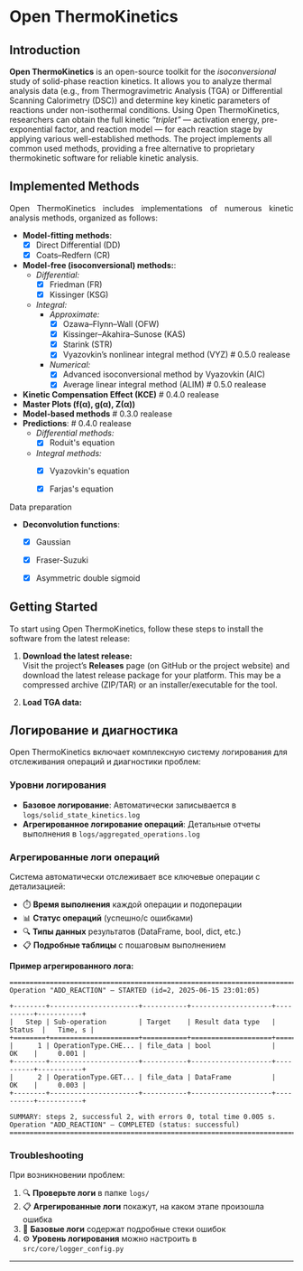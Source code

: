 # Open ThermoKinetics

## Introduction
**Open ThermoKinetics** is an open-source toolkit for the *isoconversional* study of solid-phase reaction kinetics. It allows you to analyze thermal analysis data (e.g., from Thermogravimetric Analysis (TGA) or Differential Scanning Calorimetry (DSC)) and determine key kinetic parameters of reactions under non-isothermal conditions. Using Open ThermoKinetics, researchers can obtain the full kinetic *“triplet”* — activation energy, pre-exponential factor, and reaction model — for each reaction stage by applying various well-established methods. The project implements all common used methods, providing a free alternative to proprietary thermokinetic software for reliable kinetic analysis.

## Implemented Methods
<div style="text-align: justify;">

Open ThermoKinetics includes implementations of numerous kinetic analysis methods, organized as follows:

+ **Model-fitting methods**:
  - [X] Direct Differential (DD)
  - [X] Coats–Redfern (CR)
+ **Model-free (isoconversional) methods:**:
  + *Differential:*
    - [X] Friedman (FR)
    - [X] Kissinger (KSG)
  + *Integral:*
    + *Approximate:*
      - [X] Ozawa–Flynn–Wall (OFW)
      - [X] Kissinger–Akahira–Sunose (KAS)
      - [X] Starink (STR)
      - [X] Vyazovkin’s nonlinear integral method (VYZ) # 0.5.0 realease
    + *Numerical:*
      - [X] Advanced isoconversional method by Vyazovkin (AIC)
      - [X] Average linear integral method (ALIM) # 0.5.0 realease
+ **Kinetic Compensation Effect (KCE)** # 0.4.0 realease
+ **Master Plots (f(α), g(α), Z(α))**
+ **Model-based methods** # 0.3.0 realease
+ **Predictions**: # 0.4.0 realease
  + *Differential methods:*
    - [X] Roduit's equation
  + *Integral methods:*
    - [X] Vyazovkin's equation
    - [X] Farjas's equation


Data preparation
+ **Deconvolution functions**:
  - [X] Gaussian
  - [X] Fraser-Suzuki
  - [X] Asymmetric double sigmoid


</div>

## Getting Started
To start using Open ThermoKinetics, follow these steps to install the software from the latest release:

1. **Download the latest release:**  
   Visit the project’s **Releases** page (on GitHub or the project website) and download the latest release package for your platform. This may be a compressed archive (ZIP/TAR) or an installer/executable for the tool.

2. **Load TGA data:**

## Логирование и диагностика

Open ThermoKinetics включает комплексную систему логирования для отслеживания операций и диагностики проблем:

### Уровни логирования
- **Базовое логирование**: Автоматически записывается в `logs/solid_state_kinetics.log`
- **Агрегированное логирование операций**: Детальные отчеты выполнения в `logs/aggregated_operations.log`

### Агрегированные логи операций
Система автоматически отслеживает все ключевые операции с детализацией:
- ⏱️ **Время выполнения** каждой операции и подоперации
- 📊 **Статус операций** (успешно/с ошибками)
- 🔍 **Типы данных** результатов (DataFrame, bool, dict, etc.)
- 📋 **Подробные таблицы** с пошаговым выполнением

**Пример агрегированного лога:**
```
================================================================================
Operation "ADD_REACTION" – STARTED (id=2, 2025-06-15 23:01:05)

+--------+----------------------+-----------+--------------------+----------+-----------+
|   Step | Sub-operation        | Target    | Result data type   |  Status  |   Time, s |
+========+======================+===========+====================+==========+===========+
|      1 | OperationType.CHE... | file_data | bool               |    OK    |     0.001 |
+--------+----------------------+-----------+--------------------+----------+-----------+
|      2 | OperationType.GET... | file_data | DataFrame          |    OK    |     0.003 |
+--------+----------------------+-----------+--------------------+----------+-----------+

SUMMARY: steps 2, successful 2, with errors 0, total time 0.005 s.
Operation "ADD_REACTION" – COMPLETED (status: successful)
================================================================================
```

### Troubleshooting
При возникновении проблем:
1. 🔍 **Проверьте логи** в папке `logs/`
2. 📋 **Агрегированные логи** покажут, на каком этапе произошла ошибка
3. 🐛 **Базовые логи** содержат подробные стеки ошибок
4. ⚙️ **Уровень логирования** можно настроить в `src/core/logger_config.py`

---